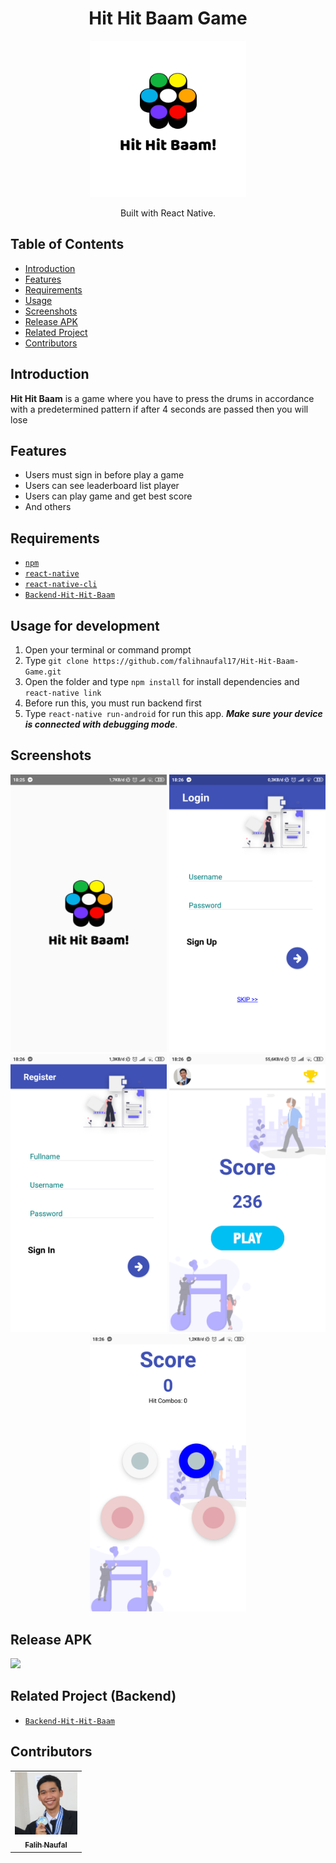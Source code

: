 <h1 align="center">Hit Hit Baam Game</h1>
<p align="center">
  <img width="250" src="./src/assets/logo-hithitbaam/logo.png"/>
</p>
<p align="center">
  Built with React Native.
</p>

## Table of Contents

- [Introduction](#introduction)
- [Features](#features)
- [Requirements](#requirements)
- [Usage](#usage-for-development)
- [Screenshots](#screenshots)
- [Release APK](#release-apk)
- [Related Project](#related-project-backend)
- [Contributors](#contributors)

## Introduction
<b>Hit Hit Baam</b> is a game where you have to press the drums in accordance with a predetermined pattern if after 4 seconds are passed then you will lose

## Features
* Users must sign in before play a game
* Users can see leaderboard list player
* Users can play game and get best score
* And others

## Requirements
* [`npm`](https://www.npmjs.com/get-npm)
* [`react-native`](https://facebook.github.io/react-native/docs/getting-started)
* [`react-native-cli`](https://facebook.github.io/react-native/docs/getting-started)
* [`Backend-Hit-Hit-Baam`](https://github.com/falihnaufal17/Backend-Hit-Hit-Baam.git)

## Usage for development
1. Open your terminal or command prompt
2. Type `git clone https://github.com/falihnaufal17/Hit-Hit-Baam-Game.git`
3. Open the folder and type `npm install` for install dependencies and `react-native link`
4. Before run this, you must run backend first
5. Type `react-native run-android` for run this app. ***Make sure your device is connected with debugging mode***.

## Screenshots
<div align="center">
    <img width="250" src="./src/assets/Screenshot_2019-08-30-18-25-39-694_com.hithitbaam.png">    
    <img width="250" src="./src/assets/Screenshot_2019-08-30-18-26-22-586_com.hithitbaam.png">
    <img width="250" src="./src/assets/Screenshot_2019-08-30-18-26-27-806_com.hithitbaam.png">
    <img width="250" src="./src/assets/Screenshot_2019-08-30-18-26-08-905_com.hithitbaam.png">
    <img width="250" src="./src/assets/Screenshot_2019-08-30-18-26-03-884_com.hithitbaam.png">
</div>

## Release APK
<a href="https://drive.google.com/file/d/1M17CgXEEPcyWkmP7onO-p7vE4ud5Gvs3/view?usp=sharing">
  <img src="https://img.shields.io/badge/Download%20on%20the-Google%20Drive-blue.svg?style=popout&logo=google-drive"/>
</a>

## Related Project (Backend)
* [`Backend-Hit-Hit-Baam`](https://github.com/falihnaufal17/Backend-Hit-Hit-Baam.git)

## Contributors
<center>
  <table>
    <tr>
      <td align="center">
        <a href="https://github.com/andreferi3">
          <img width="100" src="./src/assets/IMG_20190526_225658_674.jpg" alt="Falih Naufal"><br/>
          <sub><b>Falih Naufal</b></sub>
        </a>
      </td>
    </tr>
  </table>
</center>
